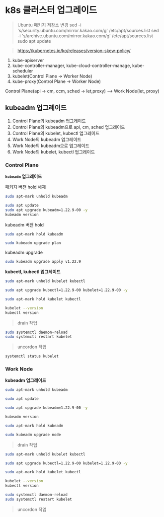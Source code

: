 # k8s 클러스터 업그레이드

> Ubuntu 패키지 저장소 변경
> sed -i 's/security.ubuntu.com/mirror.kakao.com/g' /etc/apt/sources.list
> sed -i 's/archive.ubuntu.com/mirror.kakao.com/g' /etc/apt/sources.list
> sudo apt update

> https://kubernetes.io/ko/releases/version-skew-policy/

1. kube-apiserver
2. kube-controller-manager, kube-cloud-controller-manage, kube-scheduler
3. kubelet(Control Plane -> Worker Node)
4. kube-proxy(Control Plane -> Worker Node)

Control Plane(api -> cm, ccm, sched -> let,proxy) --> Work Node(let, proxy)

## kubeadm 업그레이드

1. Control Plane의 kubeadm 업그레이드
2. Control Plane의 kubeadm으로 api, cm, sched 업그레이드
3. Control Plane의 kubelet, kubectl 업그레이드
4. Work Node의 kubeadm 업그레이드
5. Work Node의 kubeadm으로 업그레이드
6. Work Node의 kubelet, kubectl 업그레이드

### Control Plane

**`kubeadm` 업그레이드**

패키지 버전 hold 해제
``` bash
sudo apt-mark unhold kubeadm
```

``` bash
sudo apt update
sudo apt upgrade kubeadm=1.22.9-00 -y
kubeadm version
```

kubeadm 버전 hold
``` bash
sudo apt-mark hold kubeadm
```

``` bash
sudo kubeadm upgrade plan
```

kubeadm upgrade
``` bash
sudo kubeadm upgrade apply v1.22.9
```

**kubectl, kubectl 업그레이드**

``` bash
sudo apt-mark unhold kubelet kubectl
```

``` bash
sudo apt upgrade kubectl=1.22.9-00 kubelet=1.22.9-00 -y
```

``` bash
sudo apt-mark hold kubelet kubectl
```

``` bash
kubelet --version
kubectl version
```

> drain 작업

``` bash
sudo systemctl daemon-reload
sudo systemctl restart kubelet
```

> uncordon 작업

``` bash
systemctl status kubelet
```

### Work Node

**kubeadm 업그레이드**

``` bash
sudo apt-mark unhold kubeadm
```

``` bash
sudo apt update
```

``` bash
sudo apt upgrade kubeadm=1.22.9-00 -y
```

``` bash
kubeadm version
```

``` bash
sudo apt-mark hold kubeadm
```

``` bash
sudo kubeadm upgrade node
```

> drain 작업

``` bash
sudo apt-mark unhold kubelet kubectl
```

``` bash
sudo apt upgrade kubectl=1.22.9-00 kubelet=1.22.9-00 -y
```

``` bash
sudo apt-mark hold kubelet kubectl
```

``` bash
kubelet --version
kubectl version
```

``` bash
sudo systemctl daemon-reload
sudo systemctl restart kubelet
```

> uncordon 작업

